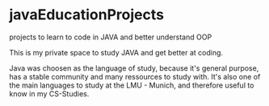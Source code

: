 # javaEducationProjects
projects to learn to code in JAVA and better understand OOP

This is my private space to study JAVA and get better at coding.

Java was choosen as the language of study, because it's general purpose, has a stable community and many ressources to study with.
It's also one of the main languages to study at the LMU - Munich, and therefore useful to know in my CS-Studies.
